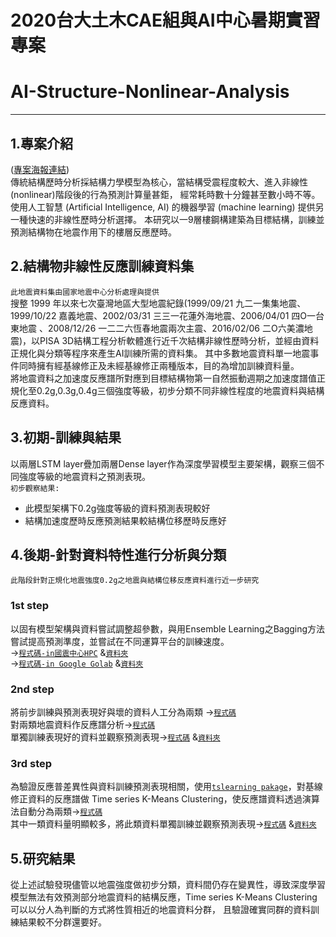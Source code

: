 # 2020台大土木CAE組與AI中心暑期實習專案 
# AI-Structure-Nonlinear-Analysis
___
## 1.專案介紹
([專案海報連結](https://github.com/Bosh-Kuo/AI-Structure-Nonlinear-Analysis/blob/master/AI%E7%B5%90%E6%A7%8B%E9%9D%9E%E7%B7%9A%E6%80%A7%E6%AD%B7%E6%99%82%E5%88%86%E6%9E%90%E6%9C%9F%E6%9C%AB%E6%B5%B7%E5%A0%B1.pdf))<br>
傳統結構歷時分析採結構力學模型為核心，當結構受震程度較大、進入非線性 (nonlinear)階段後的行為預測計算量甚鉅，
經常耗時數十分鐘甚至數小時不等。使用人工智慧 (Artificial Intelligence, AI) 的機器學習 (machine learning) 提供另一種快速的非線性歷時分析選擇。
本研究以一9層樓鋼構建築為目標結構，訓練並預測結構物在地震作用下的樓層反應歷時。

## 2.結構物非線性反應訓練資料集
`此地震資料集由國家地震中心分析處理與提供`<br>
搜整 1999 年以來七次臺灣地區大型地震紀錄(1999/09/21 九二一集集地震、1999/10/22 嘉義地震、2002/03/31 三三一花蓮外海地震、2006/04/01 四O一台東地震
、2008/12/26 一二二六恆春地震兩次主震、2016/02/06 二O六美濃地震)，以PISA 3D結構工程分析軟體進行近千次結構非線性歷時分析，並經由資料正規化與分類等程序來產生AI訓練所需的資料集。
其中多數地震資料單一地震事件同時擁有經基線修正及未經基線修正兩種版本，目的為增加訓練資料量。<br>
將地震資料之加速度反應譜所對應到目標結構物第一自然振動週期之加速度譜值正規化至0.2g,0.3g,0.4g三個強度等級，初步分類不同非線性程度的地震資料與結構反應資料。

## 3.初期-訓練與結果
以兩層LSTM layer疊加兩層Dense layer作為深度學習模型主要架構，觀察三個不同強度等級的地震資料之預測表現。<br>
`初步觀察結果:`<br>
* 此模型架構下0.2g強度等級的資料預測表現較好
* 結構加速度歷時反應預測結果較結構位移歷時反應好

## 4.後期-針對資料特性進行分析與分類
`此階段針對正規化地震強度0.2g之地震與結構位移反應資料進行近一步研究`<br>
### 1st step
以固有模型架構與資料嘗試調整超參數，與用Ensemble Learning之Bagging方法嘗試提高預測準度，並嘗試在不同運算平台的訓練速度。<br>
&rarr;[`程式碼-in國震中心HPC`](https://github.com/Bosh-Kuo/AI-Structure-Nonlinear-Analysis/blob/master/0.2g_Earthquake/0.2gDisp3/Disp_02g.py)
&[`資料夾`](https://github.com/Bosh-Kuo/AI-Structure-Nonlinear-Analysis/tree/master/0.2g_Earthquake/0.2gDisp3)<br>
&rarr;[`程式碼-in Google Golab`](https://nbviewer.jupyter.org/github/Bosh-Kuo/AI-Structure-Nonlinear-Analysis/blob/master/0.2g_Earthquake/0.2gDisp6/New0.2g_Disp.ipynb)
&[`資料夾`](https://github.com/Bosh-Kuo/AI-Structure-Nonlinear-Analysis/tree/master/0.2g_Earthquake/0.2gDisp6)<br>

### 2nd step
將前步訓練與預測表現好與壞的資料人工分為兩類 &rarr;[`程式碼`](https://nbviewer.jupyter.org/github/Bosh-Kuo/AI-Structure-Nonlinear-Analysis/blob/master/0.2g_Earthquake/DataAnalysis.ipynb)<br>
對兩類地震資料作反應譜分析&rarr;[`程式碼`](https://nbviewer.jupyter.org/github/Bosh-Kuo/AI-Structure-Nonlinear-Analysis/blob/master/0.2g_Earthquake/0.2gDisp9/SpectrumAnalysis.ipynb)<br>
單獨訓練表現好的資料並觀察預測表現&rarr;[`程式碼`](https://github.com/Bosh-Kuo/AI-Structure-Nonlinear-Analysis/blob/master/0.2g_Earthquake/0.2gDisp9/Disp_02g.py)
&[`資料夾`](https://github.com/Bosh-Kuo/AI-Structure-Nonlinear-Analysis/tree/master/0.2g_Earthquake/0.2gDisp9)<br>

### 3rd step
為驗證反應普差異性與資料訓練預測表現相關，使用[`tslearning pakage`](https://tslearn.readthedocs.io/en/stable/index.html)，對基線修正資料的反應譜做
Time series K-Means Clustering，使反應譜資料透過演算法自動分為兩類&rarr;[`程式碼`](https://nbviewer.jupyter.org/github/Bosh-Kuo/AI-Structure-Nonlinear-Analysis/blob/master/Spectrum_Classification/K_means_Clustering.ipynb)<br>
其中一類資料量明顯較多，將此類資料單獨訓練並觀察預測表現&rarr;[`程式碼`](https://nbviewer.jupyter.org/github/Bosh-Kuo/AI-Structure-Nonlinear-Analysis/blob/master/0.2g_Earthquake/0.2gDisp10/Clustering_result.ipynb)
&[`資料夾`](https://github.com/Bosh-Kuo/AI-Structure-Nonlinear-Analysis/tree/master/0.2g_Earthquake/0.2gDisp10)<rb>

## 5.研究結果
從上述試驗發現儘管以地震強度做初步分類，資料間仍存在變異性，導致深度學習模型無法有效預測部分地震資料的結構反應，Time series K-Means Clustering可以以分人為判斷的方式將性質相近的地震資料分群，
且驗證確實同群的資料訓練結果較不分群還要好。



